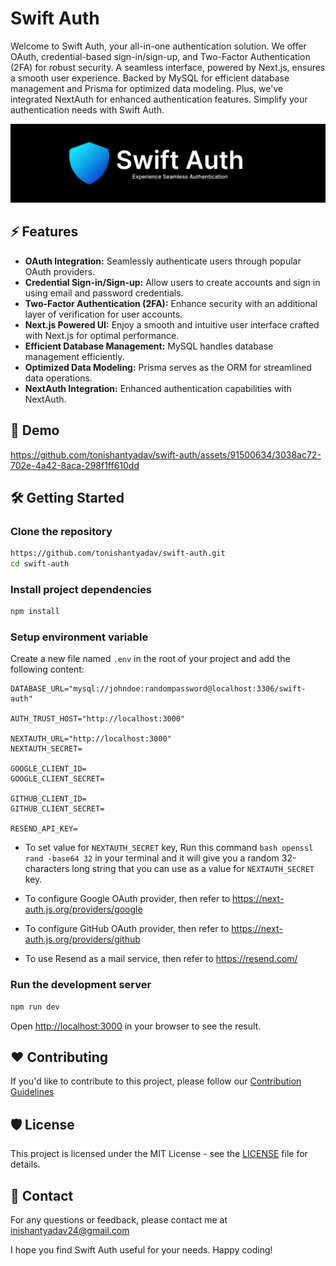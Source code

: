 # Swift Auth

Welcome to Swift Auth, your all-in-one authentication solution. We offer OAuth, credential-based sign-in/sign-up, and Two-Factor Authentication (2FA) for robust security. A seamless interface, powered by Next.js, ensures a smooth user experience. Backed by MySQL for efficient database management and Prisma for optimized data modeling. Plus, we've integrated NextAuth for enhanced authentication features. Simplify your authentication needs with Swift Auth.

![Banner](public/banner.png)

## ⚡ Features

- **OAuth Integration:** Seamlessly authenticate users through popular OAuth providers.
- **Credential Sign-in/Sign-up:** Allow users to create accounts and sign in using email and password credentials.
- **Two-Factor Authentication (2FA):** Enhance security with an additional layer of verification for user accounts.
- **Next.js Powered UI:** Enjoy a smooth and intuitive user interface crafted with Next.js for optimal performance.
- **Efficient Database Management:** MySQL handles database management efficiently.
- **Optimized Data Modeling:** Prisma serves as the ORM for streamlined data operations.
- **NextAuth Integration:** Enhanced authentication capabilities with NextAuth.

## 🔔 Demo


https://github.com/tonishantyadav/swift-auth/assets/91500634/3038ac72-702e-4a42-8aca-298f1ff610dd


## 🛠️ Getting Started

### Clone the repository

```bash
https://github.com/tonishantyadav/swift-auth.git
cd swift-auth
```

### Install project dependencies

```bash
npm install
```

### Setup environment variable

Create a new file named `.env` in the root of your project and add the following content:

```env
DATABASE_URL="mysql://johndoe:randompassword@localhost:3306/swift-auth"

AUTH_TRUST_HOST="http://localhost:3000"

NEXTAUTH_URL="http://localhost:3000"
NEXTAUTH_SECRET=

GOOGLE_CLIENT_ID=
GOOGLE_CLIENT_SECRET=

GITHUB_CLIENT_ID=
GITHUB_CLIENT_SECRET=

RESEND_API_KEY=
```

- To set value for `NEXTAUTH_SECRET` key, Run this command `bash openssl rand -base64 32` in your terminal and it will give you a random 32-characters long string that you can use as a value for `NEXTAUTH_SECRET` key.

- To configure Google OAuth provider, then refer to https://next-auth.js.org/providers/google

- To configure GitHub OAuth provider, then refer to https://next-auth.js.org/providers/github

- To use Resend as a mail service, then refer to https://resend.com/

### Run the development server

```bash
npm run dev
```

Open [http://localhost:3000](http://localhost:3000) in your browser to see the result.

## ❤️ Contributing

If you'd like to contribute to this project, please follow our [Contribution Guidelines](CONTRIBUTING.md)

## 🛡️ License

This project is licensed under the MIT License - see the [LICENSE](LICENSE) file for details.

## 🙂 Contact

For any questions or feedback, please contact me at [inishantyadav24@gmail.com](mailto:inishantyadav24@gmail.com)

I hope you find Swift Auth useful for your needs. Happy coding!
